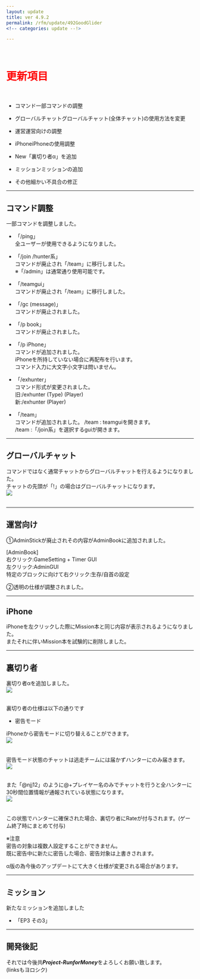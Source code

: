 ```yaml
---
layout: update
title: ver 4.9.2
permalink: /rfm/update/492GoodGlider 
<!-- categories: update --!> 

---
```

<br>
<h1 id="1"><font color="red">更新項目</font></h1><br>

+ <span class="red-badge">コマンド</span>一部コマンドの調整     

+ <span class="blue-badge">グローバルチャット</span>グローバルチャット(全体チャット)の使用方法を変更   

+ <span class="green-badge">運営</span>運営向けの調整   

+ <span class="blue-badge">iPhone</span>iPhoneの使用調整   

+ <span class="yellow-badge">New</span>「裏切り者α」を追加     

+ <span class="red-badge">ミッション</span>ミッションの追加  

+ <span class="green-badge">その他</span>細かい不具合の修正 

----------------------------------------------------
## コマンド調整    

一部コマンドを調整しました。    

+ 「/ping」  
全ユーザーが使用できるようになりました。

+ 「/join /hunter系」  
コマンドが廃止され「/team」に移行しました。  
※「/admin」は通常通り使用可能です。  

+ 「/teamgui」  
コマンドが廃止され「/team」に移行しました。  

+ 「/gc (message)」  
コマンドが廃止されました。    

+ 「/p book」  
コマンドが廃止されました。  

+ 「/p iPhone」  
コマンドが追加されました。  
iPhoneを所持していない場合に再配布を行います。  
コマンド入力に大文字小文字は問いません。  

+ 「/exhunter」  
コマンド形式が変更されました。  
旧:/exhunter (Type) (Player)  
新:/exhunter (Player)  

+ 「/team」  
コマンドが追加されました。
/team : teamguiを開きます。  
/team <player>:「/join系」を選択するguiが開きます。  

----------------------------------------------------
## グローバルチャット      

コマンドではなく通常チャットからグローバルチャットを行えるようになりました。  
チャットの先頭が「!」の場合はグローバルチャットになります。  
<a><img src="https://web.njj12.net/public/images/rfm/globalchat.png"></a><br><br>

----------------------------------------------------
## 運営向け      

①AdminStickが廃止されその内容がAdminBookに追加されました。  

[AdminBook]  
右クリック:GameSetting + Timer GUI  
左クリック:AdminGUI  
特定のブロックに向けて右クリック:生存/自首の設定  

②透明の仕様が調整されました。  

----------------------------------------------------
## iPhone      

iPhoneを左クリックした際にMission本と同じ内容が表示されるようになりました。  
またそれに伴いMission本を試験的に削除しました。  


----------------------------------------------------
## 裏切り者  

裏切り者αを追加しました。  
<a><img src="https://web.njj12.net/public/images/rfm/uragiri.png"></a><br><br>

裏切り者の仕様は以下の通りです  

+ 密告モード  

iPhoneから密告モードに切り替えることができます。  
<a><img src="https://web.njj12.net/public/images/rfm/uragui.png"></a><br><br>  
密告モード状態のチャットは逃走チームには届かずハンターにのみ届きます。  
<a><img src="https://web.njj12.net/public/images/rfm/mikkoku.png"></a><br><br>  

また「@njj12」のように@+プレイヤー名のみでチャットを行うと全ハンターに30秒間位置情報が通報されている状態になります。  
<a><img src="https://web.njj12.net/public/images/rfm/urami.png"></a><br><br>  
この状態でハンターに確保された場合、裏切り者にRateが付与されます。(ゲーム終了時にまとめて付与)  

※注意  
密告の対象は複数人設定することができません。  
既に密告中に新たに密告した場合、密告対象は上書きされます。  


<p class="alert alert-info">α版の為今後のアップデートにて大きく仕様が変更される場合があります。</p>



----------------------------------------------------
## ミッション  

新たなミッションを追加しました  

+ 「EP3 その3」


----------------------------------------------------
## 開発後記  





それでは今後共***Project-RunforMoney***をよろしくお願い致します。<br>
(linksもヨロシク)
